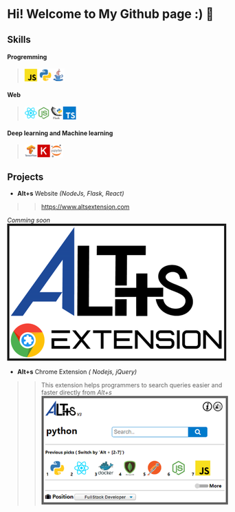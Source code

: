 # Hi! Welcome to My Github page :) 👋

## Skills 
#### Progremming
> <img src="resources/Javascript.png" alt="drawing" width="30"/> <img src="resources/Python.png" alt="drawing" width="30"/><img src="resources/Java.png" alt="drawing" width="30"/>
#### Web
> <img src="resources/React.png" alt="drawing" width="30"/><img src="resources/Nodejs.png" alt="drawing" width="30"/><img src="resources/Flask.png" alt="drawing" width="30"/><img src="resources/TypeScript.png" alt="drawing" width="30"/>

#### Deep learning and Machine learning
> <img src="resources/Tensorflow.png" alt="drawing" width="30"/><img src="resources/Keras.png" alt="drawing" width="30"/><img src="resources/Jupyter.png" alt="drawing" width="30"/>



## Projects
- **Alt+s** Website *(NodeJs, Flask, React)*
>> https://www.altsextension.com
  
  *Comming soon*
  <img src="resources/Alts-logo-extension.png" alt="drawing" width="500" border="5px solid black" />
  
- **Alt+s** Chrome Extension *( Nodejs, jQuery)*

>> This extension helps programmers to search queries easier and faster directly from *Alt+s*
>> <img src="resources/Alts extension.png" alt="drawing" width="500" border="5px solid black" />



